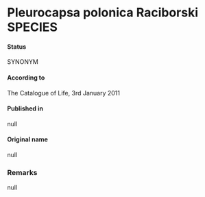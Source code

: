 Pleurocapsa polonica Raciborski SPECIES
=======

#### Status
SYNONYM

#### According to
The Catalogue of Life, 3rd January 2011

#### Published in
null

#### Original name
null

### Remarks
null